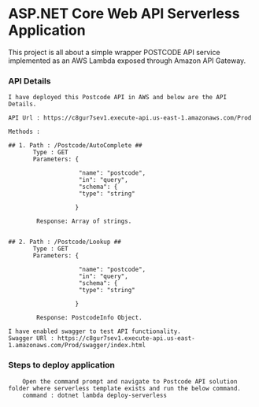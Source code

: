 # ASP.NET Core Web API Serverless Application

This project is all about a simple wrapper POSTCODE API service implemented as an AWS Lambda exposed through Amazon API Gateway. 


### API Details ###


    I have deployed this Postcode API in AWS and below are the API Details.

    API Url : https://c8gur7sev1.execute-api.us-east-1.amazonaws.com/Prod

```
Methods :
  
## 1. Path : /Postcode/AutoComplete ##
       Type : GET
       Parameters: {

                    "name": "postcode",
                    "in": "query",
                    "schema": {
                    "type": "string"

                   }

        Response: Array of strings.

```

```
  
## 2. Path : /Postcode/Lookup ##
       Type : GET
       Parameters: {

                    "name": "postcode",
                    "in": "query",
                    "schema": {
                    "type": "string"

                   }

        Response: PostcodeInfo Object.

```



    I have enabled swagger to test API functionality.
    Swagger URl : https://c8gur7sev1.execute-api.us-east-1.amazonaws.com/Prod/swagger/index.html



### Steps to deploy application
```
    Open the command prompt and navigate to Postcode API solution folder where serverless template exists and run the below command.
    command : dotnet lambda deploy-serverless
```
